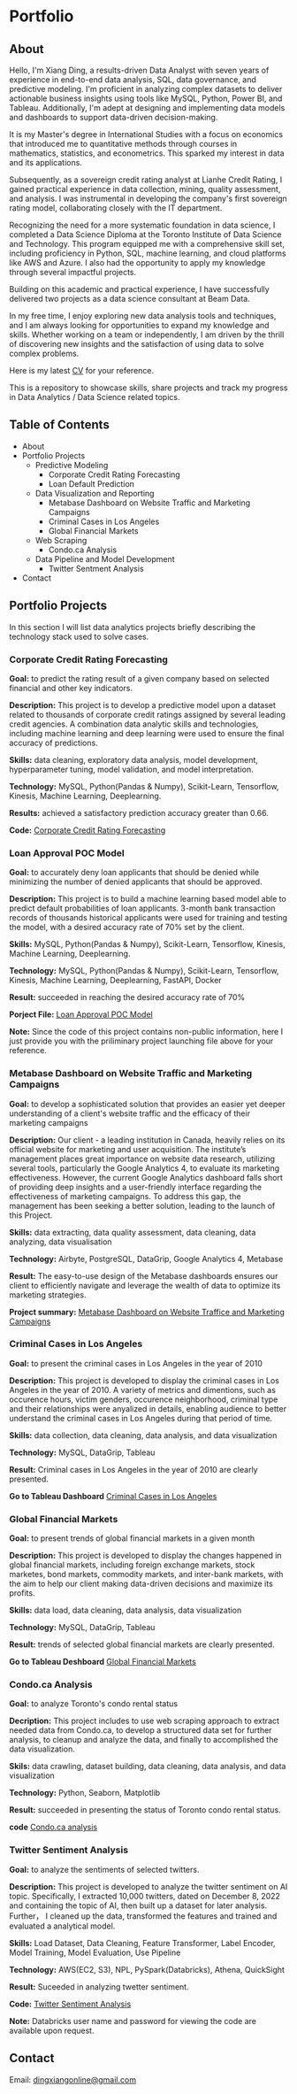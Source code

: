 # Portfolio
## About
Hello, I'm Xiang Ding, a results-driven Data Analyst with seven years of experience in end-to-end data analysis, SQL, data governance, and predictive modeling. I'm proficient in analyzing complex datasets to deliver actionable business insights using tools like MySQL, Python, Power BI, and Tableau. Additionally, I'm adept at designing and implementing data models and dashboards to support data-driven decision-making.

It is my Master's degree in International Studies with a focus on economics that introduced me to quantitative methods through courses in mathematics, statistics, and econometrics. This sparked my interest in data and its applications.
 
Subsequently, as a sovereign credit rating analyst at Lianhe Credit Rating, I gained practical experience in data collection, mining, quality assessment, and analysis. I was instrumental in developing the company's first sovereign rating model, collaborating closely with the IT department.
 
Recognizing the need for a more systematic foundation in data science, I completed a Data Science Diploma at the Toronto Institute of Data Science and Technology. This program equipped me with a comprehensive skill set, including proficiency in Python, SQL, machine learning, and cloud platforms like AWS and Azure. I also had the opportunity to apply my knowledge through several impactful projects.
 
Building on this academic and practical experience, I have successfully delivered two projects as a data science consultant at Beam Data.

In my free time, I enjoy exploring new data analysis tools and techniques, and I am always looking for opportunities to expand my knowledge and skills. Whether working on a team or independently, I am driven by the thrill of discovering new insights and the satisfaction of using data to solve complex problems.

Here is my latest [CV](https://docs.google.com/document/d/1fzozA5KAxOIedaaAhJWrXJ-ttko0JFmZ1uIQrm98L5Y/edit?tab=t.0) for your reference.

This is a repository to showcase skills, share projects and track my progress in Data Analytics / Data Science related topics.

## Table of Contents

* About
* Portfolio Projects
  - Predictive Modeling
    - Corporate Credit Rating Forecasting
    - Loan Default Prediction
  - Data Visualization and Reporting
    - Metabase Dashboard on Website Traffic and Marketing Campaigns
    - Criminal Cases in Los Angeles
    - Global Financial Markets
  - Web Scraping
    - Condo.ca Analysis
  - Data Pipeline and Model Development
    - Twitter Sentment Analysis
 * Contact
  
## Portfolio Projects
In this section I will list data analytics projects briefly describing the technology stack used to solve cases.

### Corporate Credit Rating Forecasting
**Goal:** to predict the rating result of a given company based on selected financial and other key indicators.

**Description:** This project is to develop a predictive model upon a dataset related to thousands of corporate credit ratings assigned by several leading credit agencies. A combination data analytic skills and technologies, including machine learning and deep learning were used to ensure the final accuracy of predictions.  

**Skills:** data cleaning, exploratory data analysis, model development, hyperparameter tuning, model validation, and model interpretation.

**Technology:** MySQL, Python(Pandas & Numpy), Scikit-Learn, Tensorflow, Kinesis, Machine Learning, Deeplearning.

**Results:** achieved a satisfactory prediction accuracy greater than 0.66.

**Code:** [Corporate Credit Rating Forecasting](https://github.com/BlazingTheTrail/Projects/blob/main/Corporate_Credit_Rating_Forecast.ipynb)
  
### Loan Approval POC Model
**Goal:** to accurately deny loan applicants that should be denied while minimizing the number of denied applicants that should be approved.

**Description:** This project is to build a machine learning based model able to predict default probabilities of loan applicants. 3-month bank transaction records of thousands historical applicants were used for training and testing the model, with a desired accuracy rate of 70% set by the client.

**Skills:** MySQL, Python(Pandas & Numpy), Scikit-Learn, Tensorflow, Kinesis, Machine Learning, Deeplearning.

**Technology:** MySQL, Python(Pandas & Numpy), Scikit-Learn, Tensorflow, Kinesis, Machine Learning, Deeplearning, FastAPI, Docker

**Result:** succeeded in reaching the desired accuracy rate of 70%

**Porject File:** [Loan Approval POC Model](https://www.notion.so/Loan-Approval-POC-Model-051e5375ef654ca7a838a7067b7fe1ae?pvs=4)

**Note:** Since the code of this project contains non-public information, here I just provide you with the priliminary project launching file above for your reference.

### Metabase Dashboard on Website Traffic and Marketing Campaigns
**Goal:** to develop a sophisticated solution that provides an easier yet deeper understanding of a client's website traffic and the efficacy of their marketing campaigns

**Description:** Our client - a leading institution in Canada, heavily relies on its official website for marketing and user acquisition. The institute’s management places great importance on website data research, utilizing several tools, particularly the Google Analytics 4, to evaluate its marketing effectiveness. However, the current Google Analytics dashboard falls short of providing deep insights and a user-friendly interface regarding the effectiveness of marketing campaigns. To address this gap, the management has been seeking a better solution, leading to the launch of this Project.

**Skills:** data extracting, data quality assessment, data cleaning, data analyzing, data visualisation

**Technology:** Airbyte, PostgreSQL, DataGrip, Google Analytics 4, Metabase

**Result:** The easy-to-use design of the Metabase dashboards ensures our client to efficiently navigate and leverage the wealth of data to optimize its marketing strategies.

**Project summary:** [Metabase Dashboard on Website Traffice and Marketing Campaigns](https://www.notion.so/Visualization-Project-Summary-64ff7b58c9bd482f97d58597fe3c2b29)

### Criminal Cases in Los Angeles
**Goal:** to present the criminal cases in Los Angeles in the year of 2010

**Description:** This project is developed to display the criminal cases in Los Angeles in the year of 2010. A variety of metrics and dimentions, such as occurence hours, victim genders, occurence neighborhood, criminal type and their relationships were anyalized in details, enabling audience to better understand the criminal cases in Los Angeles during that period of time.

**Skills:** data collection, data cleaning, data analysis, and data visualization

**Technology:** MySQL, DataGrip, Tableau

**Result:** Criminal cases in Los Angeles in the year of 2010 are clearly presented.

**Go to Tableau Dashboard** [Criminal Cases in Los Angeles](https://public.tableau.com/views/Crime2010LA/DashboardCrimeinLosAngeles?:language=en-US&:sid=&:display_count=n&:origin=viz_share_link)

### Global Financial Markets
**Goal:** to present trends of global financial markets in a given month

**Description:** This project is developed to display the changes happened in global financial markets, including foreign exchange markets, stock marketes, bond markets, commodity markets, and inter-bank markets, with the aim to help our client making data-driven decisions and maximize its profits.

**Skills:** data load, data cleaning, data analysis, data visualization

**Technology:** MySQL, DataGrip, Tableau

**Result:** trends of selected global financial markets are clearly presented.

**Go to Tableau Deshboard** [Global Financial Markets](https://public.tableau.com/app/profile/xiang.ding/viz/GlobalFinancialMarkets/DashboardforGlobalFinancialMarket)

### Condo.ca Analysis
**Goal:** to analyze Toronto's condo rental status

**Decription:** This project includes to use web scraping approach to extract needed data from Condo.ca, to develop a structured data set for further analysis, to cleanup and analyze the data, and finally to accomplished the data visualization.

**Skils:** data crawling, dataset building, data cleaning, data analysis, and data visualization

**Technology:** Python, Seaborn, Matplotlib

**Result:** succeeded in presenting the status of Toronto condo rental status.

**code** [Condo.ca analysis](https://github.com/BlazingTheTrail/Projects/blob/main/WebScraping_Project_Condos_Final_%20(2).ipynb)

### Twitter Sentiment Analysis
**Goal:** to analyze the sentiments of selected twitters.

**Description:** This project is developed to analyze the twitter sentiment on AI topic. Specifically, I extracted 10,000 twitters, dated on December 8, 2022 and containing the topic of AI, then built up a dataset for later analysis. Further， I cleaned up the data, transformed the features and trained and evaluated a analytical model. 

**Skills:** Load Dataset, Data Cleaning, Feature Transformer, Label Encoder, Model Training, Model Evaluation, Use Pipeline

**Technology:** AWS(EC2, S3), NPL, PySpark(Databricks), Athena, QuickSight

**Result:** Suceeded in analyzing twetter sentiment.

**Code:** [Twitter Sentiment Analysis](https://community.cloud.databricks.com/?o=631023994280248#notebook/373927016902082/command/373927016902083)

**Note:** Databricks user name and password for viewing the code are available upon request.


## Contact
Email: [dingxiangonline@gmail.com](mailto:dingxiangonline@gmail.com)
